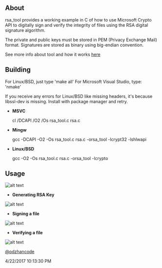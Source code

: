 
## About ##

rsa_tool provides a working example in C of how to use Microsoft Crypto API to digitally sign and verify the integrity of files using the RSA digital signature algorithm.

The private and public keys must be stored in PEM (Privacy Exchange Mail) format.
Signatures are stored as binary using big-endian convention.

See more info about tool and how it works [here](https://stosd.wordpress.com/2017/04/22/capi-openssl/)

## Building ##

For Linux/BSD, just type 'make all'
For Microsoft Visual Studio, type: 'nmake'

If you receive any errors for Linux/BSD like missing headers, it's because libssl-dev is missing.
Install with package manager and retry.

* **MSVC**

	cl /DCAPI /O2 /Os rsa_tool.c rsa.c

* **Mingw**
	
	gcc -DCAPI -O2 -Os rsa_tool.c rsa.c -orsa_tool -lcrypt32 -lshlwapi 

* **Linux/BSD**

	gcc -O2 -Os rsa_tool.c rsa.c -orsa_tool -lcrypto


## Usage ##

![alt text](https://github.com/odzhan/rsa/blob/master/img/usage.png)

* **Generating RSA Key**
 
![alt text](https://github.com/odzhan/rsa/blob/master/img/generate.png)

* **Signing a file**

![alt text](https://github.com/odzhan/rsa/blob/master/img/sign.png)

* **Verifying a file**

![alt text](https://github.com/odzhan/rsa/blob/master/img/verify.png)

[@odzhancode](https://www.twitter.com/odzhancode "Follow me on Twitter")

4/22/2017 10:13:30 PM 
